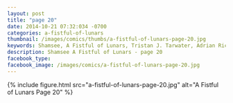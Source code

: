 ```yaml
---
layout: post
title: "page 20"
date: 2014-10-21 07:32:034 -0700
categories: a-fistful-of-lunars
thumbnail: /images/comics/thumbs/a-fistful-of-lunars-page-20.jpg
keywords: Shamsee, A Fistful of Lunars, Tristan J. Tarwater, Adrian Ricker
description: Shamsee A Fistful of Lunars - page 20
facebook_type: 
facebook_image: /images/comics/a-fistful-of-lunars-page-20.jpg
---
```

{% include figure.html src="a-fistful-of-lunars-page-20.jpg" alt="A Fistful of Lunars Page 20" %}